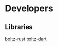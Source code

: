 # Developers

## Libraries

[boltz-rust](https://github.com/SatoshiPortal/boltz-rust)
[boltz-dart](https://github.com/SatoshiPortal/boltz-dart)
